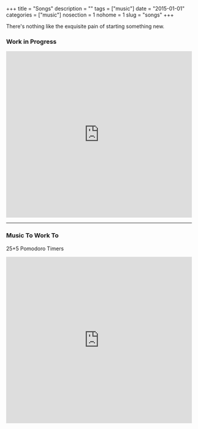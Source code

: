 +++
title = "Songs"
description = ""
tags = ["music"]
date = "2015-01-01"
categories = ["music"]
nosection = 1
nohome = 1
slug = "songs"
+++


There's nothing like the exquisite pain of starting something new.

### Work in Progress

<iframe width="100%" height="450" scrolling="no" frameborder="no" src="https://w.soundcloud.com/player/?url=https%3A//api.soundcloud.com/playlists/120747703&amp;color=499bd7&amp;auto_play=false&amp;hide_related=false&amp;show_comments=true&amp;show_user=true&amp;show_reposts=false"></iframe>

----

### Music To Work To
25+5 Pomodoro Timers

<div class="video"><iframe width="100%" height="450" scrolling="no" frameborder="no" src="https://w.soundcloud.com/player/?url=https%3A//api.soundcloud.com/playlists/103291721&amp;color=499bd7&amp;auto_play=false&amp;hide_related=false&amp;show_comments=true&amp;show_user=true&amp;show_reposts=false"></iframe></div>
